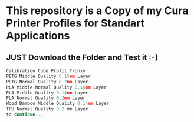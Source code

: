 # This repository is a Copy of my Cura Printer Profiles for Standart Applications


## JUST Download the Folder and Test it :-)
```cpp
Calibration Cube Profil Tronxy
PETG Middle Quality 0.15mm Layer
PETG Normal Quality 0.2mm Layer
PLA Middle Normal Quality 0.16mm Layer
PLA Middle Quality 0.14mm Layer
PLA Normal Quality 0.2mm Layer
Wood_Bamboo Middle Quality 0.14mm Layer
TPU Normal Quality 0.2 mm Layer
to continue...
```


